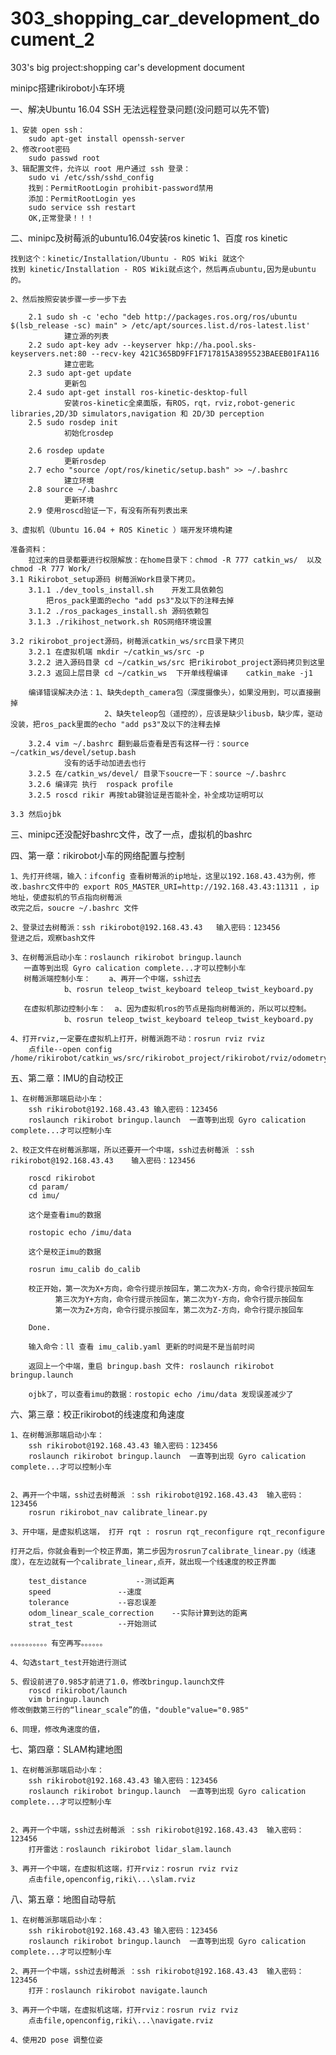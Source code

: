 # 303_shopping_car_development_document_2
303's big project:shopping car's development document

minipc搭建rikirobot小车环境

一、解决Ubuntu 16.04 SSH 无法远程登录问题(没问题可以先不管)
	
	1、安装 open ssh：
		sudo apt-get install openssh-server
	2、修改root密码
		sudo passwd root
	3、辑配置文件，允许以 root 用户通过 ssh 登录：
		sudo vi /etc/ssh/sshd_config
		找到：PermitRootLogin prohibit-password禁用
		添加：PermitRootLogin yes
		sudo service ssh restart
		OK,正常登录！！！

二、minipc及树莓派的ubuntu16.04安装ros kinetic
	1、百度 ros kinetic

	找到这个：kinetic/Installation/Ubuntu - ROS Wiki 就这个
	找到 kinetic/Installation - ROS Wiki就点这个，然后再点ubuntu,因为是ubuntu的。

	2、然后按照安装步骤一步一步下去

		2.1	sudo sh -c 'echo "deb http://packages.ros.org/ros/ubuntu $(lsb_release -sc) main" > /etc/apt/sources.list.d/ros-latest.list'
				建立源的列表
		2.2	sudo apt-key adv --keyserver hkp://ha.pool.sks-keyservers.net:80 --recv-key 421C365BD9FF1F717815A3895523BAEEB01FA116
				建立密匙
		2.3	sudo apt-get update
				更新包
		2.4	sudo apt-get install ros-kinetic-desktop-full
				安装ros-kinetic全桌面版，有ROS，rqt，rviz,robot-generic libraries,2D/3D simulators,navigation 和 2D/3D perception
		2.5	sudo rosdep init
				初始化rosdep

		2.6	rosdep update
				更新rosdep
		2.7	echo "source /opt/ros/kinetic/setup.bash" >> ~/.bashrc
				建立环境
		2.8	source ~/.bashrc
				更新环境
		2.9	使用roscd验证一下，有没有所有列表出来

	3、虚拟机（Ubuntu 16.04 + ROS Kinetic ）端开发环境构建

	准备资料：
		拉过来的目录都要进行权限解放：在home目录下：chmod -R 777 catkin_ws/  以及 chmod -R 777 Work/
	3.1 Rikirobot_setup源码 树莓派Work目录下拷贝。
		3.1.1 ./dev_tools_install.sh	开发工具依赖包
			把ros_pack里面的echo "add ps3"及以下的注释去掉
		3.1.2 ./ros_packages_install.sh	源码依赖包
		3.1.3 ./rikihost_network.sh	ROS网络环境设置

	3.2 rikirobot_project源码，树莓派catkin_ws/src目录下拷贝
		3.2.1 在虚拟机端 mkdir ~/catkin_ws/src -p
		3.2.2 进入源码目录 cd ~/catkin_ws/src 把rikirobot_project源码拷贝到这里
		3.2.3 返回上层目录 cd ~/catkin_ws  下开单线程编译    catkin_make -j1

		编译错误解决办法：1、缺失depth_camera包（深度摄像头），如果没用到，可以直接删掉
			             2、缺失teleop包（遥控的），应该是缺少libusb，缺少库，驱动没装，把ros_pack里面的echo "add ps3"及以下的注释去掉		

		3.2.4 vim ~/.bashrc 翻到最后查看是否有这样一行：source ~/catkin_ws/devel/setup.bash
				没有的话手动加进去也行
		3.2.5 在/catkin_ws/devel/ 目录下soucre一下：source ~/.bashrc
		3.2.6 编译完 执行  rospack profile 
		3.2.5 roscd rikir 再按tab键验证是否能补全，补全成功证明可以 
	
	3.3 然后ojbk

三、minipc还没配好bashrc文件，改了一点，虚拟机的bashrc





四、第一章：rikirobot小车的网络配置与控制

	1、先打开终端，输入：ifconfig 查看树莓派的ip地址，这里以192.168.43.43为例，修改.bashrc文件中的 export ROS_MASTER_URI=http://192.168.43.43:11311 ，ip地址，使虚拟机的节点指向树莓派
	改完之后，soucre ~/.bashrc 文件

	2、登录过去树莓派：ssh rikirobot@192.168.43.43	输入密码：123456
	登进之后，观察bash文件

	3、在树莓派启动小车：roslaunch rikirobot bringup.launch 
	   一直等到出现 Gyro calication complete...才可以控制小车
	   树莓派端控制小车：	a、再开一个中端，ssh过去
				b、rosrun teleop_twist_keyboard teleop_twist_keyboard.py 

       在虚拟机那边控制小车：	a、因为虚拟机ros的节点是指向树莓派的，所以可以控制。
				b、rosrun teleop_twist_keyboard teleop_twist_keyboard.py 

	4、打开rviz,一定要在虚拟机上打开，树莓派跑不动：rosrun rviz rviz
		点file--open config /home/rikirobot/catkin_ws/src/rikirobot_project/rikirobot/rviz/odometry.rviz



五、第二章：IMU的自动校正

	1、在树莓派那端启动小车：
		ssh rikirobot@192.168.43.43	输入密码：123456 
		roslaunch rikirobot bringup.launch 	一直等到出现 Gyro calication complete...才可以控制小车

	2、校正文件在树莓派那端，所以还要开一个中端，ssh过去树莓派 ：ssh rikirobot@192.168.43.43	输入密码：123456 
		
		roscd rikirobot 
		cd param/
		cd imu/

		这个是查看imu的数据

		rostopic echo /imu/data

		这个是校正imu的数据

		rosrun imu_calib do_calib
		
		校正开始，第一次为X+方向，命令行提示按回车，第二次为X-方向，命令行提示按回车
			  第三次为Y+方向，命令行提示按回车，第二次为Y-方向，命令行提示按回车
			  第一次为Z+方向，命令行提示按回车，第二次为Z-方向，命令行提示按回车

		Done.

		输入命令：ll 查看 imu_calib.yaml 更新的时间是不是当前时间

		返回上一个中端，重启 bringup.bash 文件: roslaunch rikirobot bringup.launch

		ojbk了，可以查看imu的数据：rostopic echo /imu/data 发现误差减少了


六、第三章：校正rikirobot的线速度和角速度

	1、在树莓派那端启动小车：
		ssh rikirobot@192.168.43.43	输入密码：123456 
		roslaunch rikirobot bringup.launch 	一直等到出现 Gyro calication complete...才可以控制小车


	2、再开一个中端，ssh过去树莓派 ：ssh rikirobot@192.168.43.43	输入密码：123456 
		rosrun rikirobot_nav calibrate_linear.py
	
	3、开中端，是虚拟机这端， 打开 rqt : rosrun rqt_reconfigure rqt_reconfigure 

	打开之后，你就会看到一个校正界面，第二步因为rosrun了calibrate_linear.py（线速度），在左边就有一个calibrate_linear,点开，就出现一个线速度的校正界面

		test_distance			--测试距离
		speed				--速度
		tolerance			--容忍误差
		odom_linear_scale_correction	--实际计算到达的距离
		strat_test			--开始测试

	。。。。。。。。。。有空再写。。。。。。	
	
	4、勾选start_test开始进行测试
	
	5、假设前进了0.985才前进了1.0，修改bringup.launch文件
		roscd rikirobot/launch
		vim bringup.launch
	修改倒数第三行的“linear_scale”的值，"double"value="0.985"

	6、同理，修改角速度的值，

	
七、第四章：SLAM构建地图

	1、在树莓派那端启动小车：
		ssh rikirobot@192.168.43.43	输入密码：123456 
		roslaunch rikirobot bringup.launch 	一直等到出现 Gyro calication complete...才可以控制小车


	2、再开一个中端，ssh过去树莓派 ：ssh rikirobot@192.168.43.43	输入密码：123456 
		打开雷达：roslaunch rikirobot lidar_slam.launch

	3、再开一个中端，在虚拟机这端，打开rviz：rosrun rviz rviz
		点击file,openconfig,riki\...\slam.rviz


八、第五章：地图自动导航

	
	1、在树莓派那端启动小车：
		ssh rikirobot@192.168.43.43	输入密码：123456 
		roslaunch rikirobot bringup.launch 	一直等到出现 Gyro calication complete...才可以控制小车

	2、再开一个中端，ssh过去树莓派 ：ssh rikirobot@192.168.43.43	输入密码：123456 
		打开：roslaunch rikirobot navigate.launch

	3、再开一个中端，在虚拟机这端，打开rviz：rosrun rviz rviz
		点击file,openconfig,riki\...\navigate.rviz

	4、使用2D pose 调整位姿














